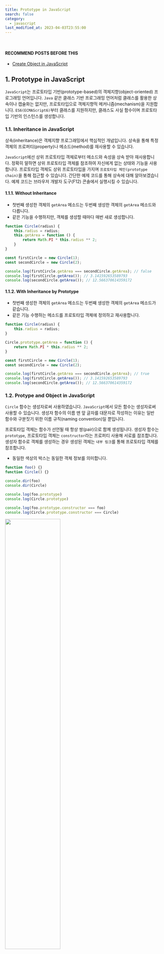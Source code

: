 ```yaml
---
title: Prototype in JavaScript
search: false
category:
  - javascript
last_modified_at: 2023-04-03T23:55:00
---
```


<br/>

#### RECOMMEND POSTS BEFORE THIS

* [Create Object in JavaScript][create-object-in-javascript-link]

## 1. Prototype in JavaScript

`JavaScript`는 프로토타입 기반(prototype-based)의 객체지향(object-oriented) 프로그래밍 언어입니다. 
`Java` 같은 클래스 기반 프로그래밍 언어처럼 클래스를 활용한 상속이나 캡슐화는 없지만, 프로토타입으로 객체지향적 메커니즘(mechanism)을 지원합니다. 
`ES6(ECMAScript6)`부터 클래스를 지원하지만, 클래스도 사실 함수이며 프로토타입 기반의 인스턴스를 생성합니다. 

### 1.1. Inheritance in JavaScript

상속(inheritance)은 객체지향 프로그래밍에서 핵심적인 개념입니다. 
상속을 통해 특정 객체의 프로퍼티(property)나 메소드(method)를 재사용할 수 있습니다. 

`JavaScript`에선 상위 프로토타입 객체로부터 메소드와 속성을 상속 받아 재사용합니다. 
정확히 말하면 상위 프로토타입 객체를 참조하여 자신에게 없는 상태와 기능을 사용합니다. 
프로토타입 객체도 상위 프로토타입을 가지며 `프로토타입 체인(prototype chain)`을 통해 접근할 수 있습니다. 
간단한 예제 코드를 통해 상속에 대해 알아보겠습니다. 
예제 코드는 브라우저 개발자 도구(F12) 콘솔에서 실행시킬 수 있습니다. 

#### 1.1.1. Without Inheritance

* 첫번째 생성한 객체의 `getArea` 메소드는 두번째 생성한 객체의 `getArea` 메소드와 다릅니다.
* 같은 기능을 수행하지만, 객체를 생성할 때마다 매번 새로 생성합니다.

```javascript
function Circle(radius) {
    this.radius = radius;
    this.getArea = function () {
        return Math.PI * this.radius ** 2;
    }
}

const firstCircle = new Circle(1);
const secondCircle = new Circle(2);

console.log(firstCircle.getArea === secondCircle.getArea); // false
console.log(firstCircle.getArea()); // 3.141592653589793
console.log(secondCircle.getArea()); // 12.566370614359172
```

#### 1.1.2. With Inheritance by Prototype

* 첫번째 생성한 객체의 `getArea` 메소드는 두번째 생성한 객체의 `getArea` 메소드가 같습니다.
* 같은 기능 수행하는 메소드를 프로토타입 객체에 정의하고 재사용합니다. 

```javascript
function Circle(radius) {
    this.radius = radius;
}

Circle.prototype.getArea = function () {
    return Math.PI * this.radius ** 2;
}

const firstCircle = new Circle(1);
const secondCircle = new Circle(2);

console.log(firstCircle.getArea === secondCircle.getArea); // true
console.log(firstCircle.getArea()); // 3.141592653589793
console.log(secondCircle.getArea()); // 12.566370614359172
```

### 1.2. Protype and Object in JavaScript

`Circle` 함수는 생성자로써 사용하였습니다. 
`JavaScript`에서 모든 함수는 생성자로써 사용할 수 있습니다. 
생성자 함수의 이름 맨 앞 글자를 대문자로 작성하는 이유는 일반 함수와 구분짓기 위한 이름 규칙(naming convention)일 뿐입니다. 

프로토타입 객체는 함수가 선언될 때 항상 쌍(pair)으로 함께 생성됩니다. 
생성자 함수는 `prototype`, 프로토타입 객체는 `constructor`라는 프로퍼티 사용해 서로를 참조합니다. 
생성자 함수로 객체를 생성하는 경우 생성된 객체는 `내부 링크`를 통해 프로토타입 객체를 참조합니다. 

* 동일한 색상의 박스는 동일한 객체 정보를 의미합니다.

```javascript
function foo() {}
function Circle() {}

console.dir(foo)
console.dir(Circle)

console.log(foo.prototype)
console.log(Circle.prototype)

console.log(foo.prototype.constructor === foo)
console.log(Circle.prototype.constructor === Circle)
```

<p align="left">
    <img src="/images/prototype-in-javascript-1.JPG" width="60%" class="image__border">
</p>

##### Constructor and Prototype

* `생성자 함수` 객체는 `prototype` 프로퍼티로 `생성자 함수 프로토타입` 객체를 참조합니다.
* `생성자 함수 프로토타입` 객체는 `constructor` 프로퍼티로 `생성자 함수` 객체를 참조합니다.

<p align="center">
    <img src="/images/prototype-in-javascript-2.JPG" width="80%" class="image__border">
</p>

#### 1.2.1. Without Inheritance

상속하지 않은 예제 코드에서 객체들은 다음과 같은 모습을 가집니다. 

* Circle 생성자 함수를 통해 두 개의 객체를 만듭니다.
    * `radius` 프로퍼티는 생성자 함수 내부에 정의되어 있습니다.
    * `getArea` 메소드는 생성자 함수 내부에 정의되어 있습니다.
* 생성자 함수 내부에 정의된 프로퍼티와 메소드는 객체가 만들어질 때 내부에 함께 생성됩니다.

<p align="center">
    <img src="/images/prototype-in-javascript-3.JPG" width="80%" class="image__border">
</p>

#### 1.2.2. With Inheritance by Prototype

상속 예제 코드에서 객체들은 다음과 같은 모습을 가집니다. 

* Circle 생성자 함수를 통해 두 개의 객체를 만듭니다.
    * `radius` 프로퍼티는 생성자 함수 내부에 정의되어 있습니다.
* Circle 생성자 함수의 프로토타입 객체에 `getArea` 메소드를 정의합니다.
* 생성자 함수 내부에 정의된 프로퍼티는 객체를 만들 때 객체 내부에 함께 생성됩니다.
* 프로토타입 객체에 정의한 메소드는 생성된 객체에는 존재하지 않습니다.
    * 객체 내부 링크를 통해 참조하는 프로토타입 객체의 기능을 재사용합니다. 

<p align="center">
    <img src="/images/prototype-in-javascript-4.JPG" width="80%" class="image__border">
</p>

## 2. __proto__ Accessor Property

`console.dir` 함수로 객체 정보를 출력하면 `[[Prototype]]`이란 이름의 내부 슬롯을 볼 수 있습니다. 
`[[Prototype]]`은 해당 객체가 참조하는 상위 프로토타입 객체를 의미하지만, 직접 접근할 수 없습니다. 

```javascript
console.dir(circle.[[Prototype]]); // Uncaught SyntaxError: Unexpected token '['
```

함수 객체는 `prototype`이라는 프로퍼티를 통해 프로토타입 객체를 참조하듯이 `JavaScript` 세상 속 객체들은 `__proto__` 접근자 프로퍼티를 통해 프로토타입 객체를 참조합니다. 
함수 객체와 일반 객체는 서로 다른 프로퍼티를 통해 같은 객체를 바라보고 있습니다. 

```javascript
function Circle(radius) {
    this.radius = radius;
}

const circle = new Circle(1);

console.dir(circle);
console.dir(circle.__proto__ === Circle.prototype);
```

<p align="left">
    <img src="/images/prototype-in-javascript-5.JPG" width="60%" class="image__border">
</p>

## 3. Summary

위의 내용들을 다시 정리해보겠습니다. 
요약한 내용을 따라 객체들의 참조 모습을 직접 그려보면 이해하는데 큰 도움이 됩니다. 

* `함수A`가 존재합니다.
    * `함수A`를 선언하면 `함수A`가 생성자로 사용될 때 필요한 프로토타입 객체가 함께 생성됩니다.
    * `함수A`는 `prototype` 프로퍼티를 통해 자신의 프로토타입 객체를 참조합니다.
    * `함수A`의 프로토타입 객체는 `constructor` 프로퍼티를 통해 `함수A`를 참조합니다.
* `함수A`를 생성자로 사용해 만든 `객체A`가 존재합니다.
    * `객체A`는 `[[Prototype]]`이라는 내부 슬롯을 통해 자신의 프로토타입 객체를 참조합니다. 
    * `[[Prototype]]`를 직접 사용할 수 없으므로 `__proto__` 접근자 프로퍼티를 사용합니다.
    * `객체A`는 `함수A`를 통해 만들어졌으므로 `객체A.__proto__`가 가르키는 객체는 `함수A.prototype`과 동일합니다.

<p align="center">
    <img src="/images/prototype-in-javascript-6.JPG" width="80%" class="image__border">
</p>

### 3.1. Create Function

`JavaScript`에선 함수도 객체입니다. 
`function` 키워드를 통해 함수를 정의하는 행위는 Function 생성자를 통해 함수 객체를 만드는 것과 동일합니다. 
`sum`은 함수이기도 하기 때문에 `prototype` 프로퍼티를 가지고 있습니다. 

크롬에서 Function 생성자를 통해 함수를 생성하면 에러를 만납니다. 
이에 관련된 내용은 깃허브(github) 이슈를 참고바랍니다. 

* <https://github.com/w3c/trusted-types/wiki/Trusted-Types-for-function-constructor>

Function 생성자를 사용한 예제는 아래 사이트를 이용하시길 바랍니다. 

* <https://developer.mozilla.org/ko/docs/Web/JavaScript/Reference/Global_Objects/Function>

```javascript
const sum = function (a, b) {
    return a + b;
} 

console.dir(sum);
console.dir(sum.__proto__);
console.dir(sum.__proto__ === Function.prototype);
console.dir(sum.__proto__.constructor === Function);
```

<p align="left">
    <img src="/images/prototype-in-javascript-7.JPG" width="60%" class="image__border">
</p>

### 3.2. Create Object by Constructor

생성자로 만든 객체를 살펴보겠습니다. 
객체이므로 `prototype` 프로퍼티는 가지고 있지 않습니다. 

```javascript
function Circle(radius) {
    this.radius = radius;
}

const circle = new Circle(1);

console.dir(circle);
console.dir(circle.__proto__);
console.dir(circle.__proto__ === Circle.prototype);
console.dir(circle.__proto__.constructor === Circle);
```

<p align="left">
    <img src="/images/prototype-in-javascript-8.JPG" width="60%" class="image__border">
</p>

### 3.3. Create Literal Object

리터럴 방식으로 만든 객체를 살펴보겠습니다. 
객체이므로 `prototype` 프로퍼티는 가지고 있지 않습니다. 

```javascript
const foo = {
    value: 'Hello World'
};
// const foo = new Object();
// foo.value = 'Hello World';

console.dir(foo);
console.dir(foo.__proto__);
console.dir(foo.__proto__ === Object.prototype);
console.dir(foo.__proto__.constructor === Object);
```

<p align="left">
    <img src="/images/prototype-in-javascript-9.JPG" width="60%" class="image__border">
</p>

## CLOSING

향후 정리할 `프로토타입 체인`은 상속과 프로퍼티 검색을 위한 메커니즘을 제공합니다. 
상속을 통한 코드 재사용에 관련된 내용은 해당 포스트에서 알아보겠습니다. 

#### REFERENCE

* [모던 자바스크립트 Deep Dive 자바스크립트의 기본 개념과 동작 원리][modern-javascript-book-link]
* [인사이드 자바스크립트 Inside JavaScript 핵심 개념과 원리를 정확하게.][inside-javascript-book-link]
* <https://developer.mozilla.org/ko/docs/Learn/JavaScript/Objects/Object_prototypes>

[modern-javascript-book-link]: http://www.yes24.com/product/goods/92742567
[inside-javascript-book-link]: http://www.yes24.com/product/goods/37157296
[create-object-in-javascript-link]: https://junhyunny.github.io/javascript/create-object-in-javascript/